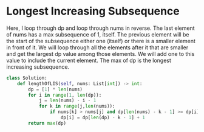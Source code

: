 # Longest Increasing Subsequence
Here, I loop through dp and loop through nums in reverse. The last element of nums has a max subsequence of 1, itself. The previous element will be the start of the subsequence either one (itself) or there is a smaller element in front of it. We will loop through all the elements after it that are smaller and get the largest dp value among those elements. We will add one to this value to include the current element. The max of dp is the longest increasing subsequence.
```python
class Solution:
    def lengthOfLIS(self, nums: List[int]) -> int:
        dp = [1] * len(nums)
        for i in range(1, len(dp)):
            j = len(nums) - i - 1
            for k in range(j,len(nums)):
                if nums[k] > nums[j] and dp[len(nums) - k - 1] >= dp[i]:
                    dp[i] = dp[len(dp) - k - 1] + 1
        return max(dp)
```
